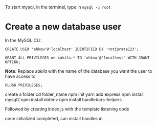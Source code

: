 To start mysql, in the terminal, type in `mysql -u root`

# Create a new database user
In the MySQL CLI:
```
CREATE USER 'ahkow'@'localhost' IDENTIFIED BY 'rotiprata123';
```

```
GRANT ALL PRIVILEGES on sakila.* TO 'ahkow'@'localhost' WITH GRANT OPTION;
```
**Note:** Replace *sakila* with the name of the database you want the user to have access to
 
 ```
FLUSH PRIVILEGES;
```

create a folder 
cd folder_name
npm init
yarn add express
npm install mysql2
npm install dotenv
npm install handlebars-helpers


Followed by creating index.js with the template listening code

once initialized completed, can install handles in

